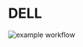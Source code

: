 # DELL 

![example workflow](https://github.com/antolonappan/dell/actions/workflows/update.yml/badge.svg)

